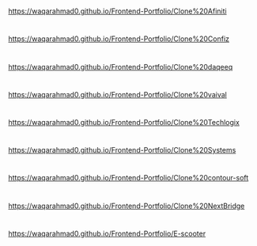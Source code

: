 #
 https://waqarahmad0.github.io/Frontend-Portfolio/Clone%20Afiniti
 #
  https://waqarahmad0.github.io/Frontend-Portfolio/Clone%20Confiz
  # 
  https://waqarahmad0.github.io/Frontend-Portfolio/Clone%20daqeeq
  #
  https://waqarahmad0.github.io/Frontend-Portfolio/Clone%20vaival
 #
 https://waqarahmad0.github.io/Frontend-Portfolio/Clone%20Techlogix
 #
 https://waqarahmad0.github.io/Frontend-Portfolio/Clone%20Systems
 #
 https://waqarahmad0.github.io/Frontend-Portfolio/Clone%20contour-soft
 #
 https://waqarahmad0.github.io/Frontend-Portfolio/Clone%20NextBridge
 #
  https://waqarahmad0.github.io/Frontend-Portfolio/E-scooter
